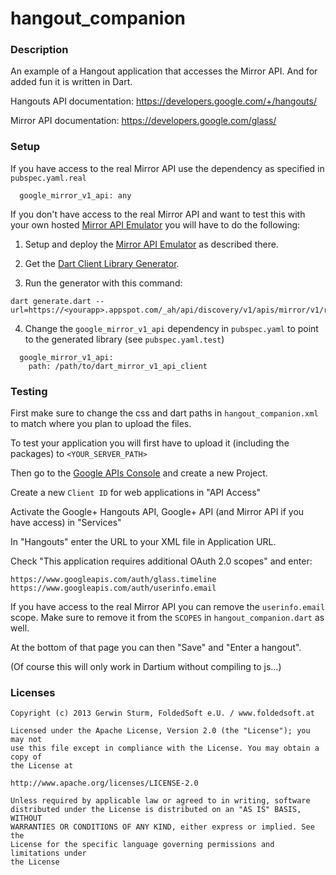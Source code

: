 # hangout_companion

### Description

An example of a Hangout application that accesses the Mirror API. And for added fun it is written in Dart.

Hangouts API documentation: https://developers.google.com/+/hangouts/

Mirror API documentation: https://developers.google.com/glass/


### Setup

If you have access to the real Mirror API use the dependency as specified in `pubspec.yaml.real`
```
  google_mirror_v1_api: any
```


If you don't have access to the real Mirror API and want to test this with your own hosted
[Mirror API Emulator](https://github.com/Scarygami/mirror-api) you will have to do the following:

1.  Setup and deploy the [Mirror API Emulator](https://github.com/Scarygami/mirror-api) as described there.

2.  Get the [Dart Client Library Generator](https://github.com/dart-gde/discovery_api_dart_client_generator).

3.  Run the generator with this command:

```
dart generate.dart --url=https://<yourapp>.appspot.com/_ah/api/discovery/v1/apis/mirror/v1/rest
```

4.  Change the `google_mirror_v1_api` dependency in `pubspec.yaml` to point to the generated library
    (see `pubspec.yaml.test`)

```
  google_mirror_v1_api:
    path: /path/to/dart_mirror_v1_api_client
```


### Testing

First make sure to change the css and dart paths in `hangout_companion.xml` to match where you plan to upload the files.

To test your application you will first have to upload it (including the packages) to `<YOUR_SERVER_PATH>`

Then go to the [Google APIs Console](https://code.google.com/apis/console/) and create a new Project.

Create a new `Client ID` for web applications in "API Access"

Activate the Google+ Hangouts API, Google+ API (and Mirror API if you have access) in "Services"

In "Hangouts" enter the URL to your XML file in Application URL.

Check "This application requires additional OAuth 2.0 scopes" and enter:
```
https://www.googleapis.com/auth/glass.timeline
https://www.googleapis.com/auth/userinfo.email
```

If you have access to the real Mirror API you can remove the `userinfo.email` scope.
Make sure to remove it from the `SCOPES` in `hangout_companion.dart` as well.

At the bottom of that page you can then "Save" and "Enter a hangout".

(Of course this will only work in Dartium without compiling to js...)


### Licenses

```
Copyright (c) 2013 Gerwin Sturm, FoldedSoft e.U. / www.foldedsoft.at

Licensed under the Apache License, Version 2.0 (the "License"); you may not
use this file except in compliance with the License. You may obtain a copy of
the License at

http://www.apache.org/licenses/LICENSE-2.0

Unless required by applicable law or agreed to in writing, software
distributed under the License is distributed on an "AS IS" BASIS, WITHOUT
WARRANTIES OR CONDITIONS OF ANY KIND, either express or implied. See the
License for the specific language governing permissions and limitations under
the License

```
